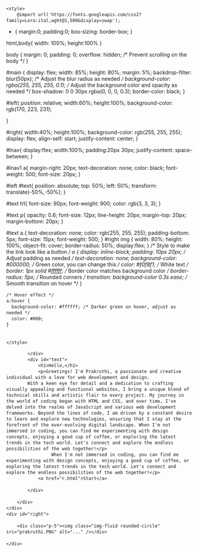 <!DOCTYPE html>
<html lang="en">
<head>
    <meta charset="UTF-8">
    <meta name="viewport" content="width=device-width, initial-scale=1.0">
    <title>Portfolio</title>
    <link
    href="https://cdn.jsdelivr.net/npm/remixicon@4.0.0/fonts/remixicon.css"
    rel="stylesheet"
/>
    
    <style>
        @import url('https://fonts.googleapis.com/css2?family=Lora:ital,wght@1,500&display=swap');

* {
    margin:0;
    padding:0;
    box-sizing: border-box;
}

html,body{
    width: 100%;
    height:100%
}

body {
    margin: 0;
    padding: 0;
    overflow: hidden; /* Prevent scrolling on the body */
}

#main {
    display: flex;
    width: 85%;
    height: 80%;
    margin: 5%;
    backdrop-filter: blur(50px); /* Adjust the blur radius as needed */
    background-color: rgba(255, 255, 255, 0.1); /* Adjust the background color and opacity as needed */
    box-shadow: 0 0 30px rgba(0, 0, 0, 0.3);
    border-color: black;
}


#left{
    position: relative;
    width:60%;
    height:100%;
    background-color: rgb(170, 223, 231);
    
    
}

#right{
    width:40%;
    height:100%;
    background-color: rgb(255, 255, 255);
    display: flex;
    align-self: start;
    justify-content: center;
}



#lnav{
    display:flex;
    width:100%;
    padding:20px 30px;
    justify-content: space-between;
}

#lnav1 a{
    margin-right: 20px;
    text-decoration: none;
    color: black;
     font-weight: 500;
     font-size: 20px;
}

#left #text{
    position: absolute;
    top: 50%;
    left: 50%;
    transform: translate(-50%,-50%); 
}

#text h1{
    font-size: 90px;
    font-weight: 900;
    color: rgb(3, 3, 3);
}

#text p{
    opacity: 0.6;
    font-size: 12px;
    line-height: 20px;
    margin-top: 20px;
    margin-bottom: 20px;
}

#text a.{
    text-decoration: none;
    color: rgb(255, 255, 255);
    padding-bottom: 5px;
    font-size: 15px;
     font-weight: 500;
}
#right img {
      width: 80%;
      height: 100%;
      object-fit: cover;
      border-radius: 50%;
      display:flex;
    }
 /* Style to make the link look like a button */
 a {
      display: inline-block;
      padding: 10px 20px; /* Adjust padding as needed */
      text-decoration: none;
      background-color: #000000; /* Green color, you can change this */
      color: #f0f8f1; /* White text */
      border: 1px solid #ffffff; /* Border color matches background color */
      border-radius: 5px; /* Rounded corners */
      transition: background-color 0.3s ease; /* Smooth transition on hover */
    }

    /* Hover effect */
    a:hover {
      background-color: #ffffff; /* Darker green on hover, adjust as needed */
      color: #000;
    }


    </style>
</head>
<body>
    <div id="main">
    <div id="left">
        <div id="lnav">
            <i class="ri-arrow-left-line"></i>
            <div id="lnav1">
                
                
                
                
            </div>
            <div id="text">
                <h1>Hello,</h1>
                <p>Greetings! I'm Prakruthi, a passionate and creative individual with a love for web development and design. 
			With a keen eye for detail and a dedication to crafting visually appealing and functional websites, I bring a unique blend of technical skills and artistic flair to every project. My journey in the world of coding began with HTML and CSS, and over time, I've delved into the realms of JavaScript and various web development frameworks. Beyond the lines of code, I am driven by a constant desire to learn and explore new technologies, ensuring that I stay at the forefront of the ever-evolving digital landscape. When I'm not immersed in coding, you can find me experimenting with design concepts, enjoying a good cup of coffee, or exploring the latest trends in the tech world. Let's connect and explore the endless possibilities of the web together!</p>
                     When I'm not immersed in coding, you can find me experimenting with design concepts, enjoying a good cup of coffee, or exploring the latest trends in the tech world. Let's connect and explore the endless possibilities of the web together!</p>
                <a href="r.html">Start</a>
            
            </div>

        </div>
    </div>
    <div id="right">
        
        <div class="p-5"><img class="img-fluid rounded-circle" src="prakruthi.PNG" alt="..." /></div>
                
    </div>
</div>

    
</body>
</html>
